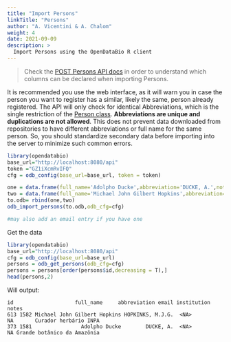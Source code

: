 ```yaml
---
title: "Import Persons"
linkTitle: "Persons"
author: "A. Vicentini & A. Chalom"
weight: 4
date: 2021-09-09
description: >
  Import Persons using the OpenDataBio R client
---
```


> Check the [POST Persons API docs](/docs/api/post-data/#post-persons) in order to understand which columns can be declared when importing Persons.

It is recommended you use the web interface, as it will warn you in case the person you want to register has a similar, likely the same, person already registered. The API will only check for identical Abbreviations, which is the single restriction of the [Person class](/docs/concepts/auxiliary-objects/#person). **Abbreviations are unique and duplications are not allowed**. This does not prevent data downloaded from repositories to have different abbreviations or full name for the same person. So, you should standardize secondary data before importing into the server to minimize such common errors.

```r
library(opendatabio)
base_url="http://localhost:8080/api"
token ="GZ1iXcmRvIFQ"
cfg = odb_config(base_url=base_url, token = token)

one = data.frame(full_name='Adolpho Ducke',abbreviation='DUCKE, A.',notes='Grande botânico da Amazônia',stringsAsFactors = F)
two = data.frame(full_name='Michael John Gilbert Hopkins',abbreviation='HOPKINKS, M.J.G.',notes='Curador herbário INPA',stringsAsFactors = F)
to.odb= rbind(one,two)
odb_import_persons(to.odb,odb_cfg=cfg)

#may also add an email entry if you have one

```

Get the data

```r
library(opendatabio)
base_url="http://localhost:8080/api"
cfg = odb_config(base_url=base_url)
persons = odb_get_persons(odb_cfg=cfg)
persons = persons[order(persons$id,decreasing = T),]
head(persons,2)
```
Will output:

```
id                    full_name     abbreviation email institution                       notes
613 1582 Michael John Gilbert Hopkins HOPKINKS, M.J.G.  <NA>          NA       Curador herbário INPA
373 1581                Adolpho Ducke        DUCKE, A.  <NA>          NA Grande botânico da Amazônia
```
